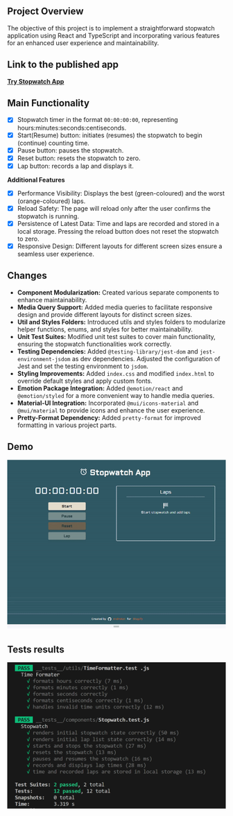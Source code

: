 

## Project Overview

The objective of this project is to implement a straightforward stopwatch application using React and TypeScript and incorporating various features for an enhanced user experience and maintainability.  

## Link to the published app 

**[Try Stopwatch App](https://androkzn.github.io/eng-intern-assessment-react/)**

## Main Functionality

- [x] Stopwatch timer in the format ```00:00:00:00```, representing hours:minutes:seconds:centiseconds.
- [x] Start(Resume) button: initiates (resumes) the stopwatch to begin (continue) counting time.
- [x] Pause button: pauses the stopwatch.
- [x] Reset button: resets the stopwatch to zero.
- [x] Lap button: records a lap and displays it.

**Additional Features**
- [x] Performance Visibility: Displays the best (green-coloured) and the worst (orange-coloured) laps.
- [x] Reload Safety: The page will reload only after the user confirms the stopwatch is running.
- [x] Persistence of Latest Data: Time and laps are recorded and stored in a local storage. Pressing the reload button does not reset the stopwatch to zero.
- [x] Responsive Design: Different layouts for different screen sizes ensure a seamless user experience.

## Changes

- **Component Modularization:** Created various separate components to enhance maintainability.
- **Media Query Support:** Added media queries to facilitate responsive design and provide different layouts for distinct screen sizes.
- **Util and Styles Folders:** Introduced utils and styles folders to modularize helper functions, enums, and styles for better maintainability.
- **Unit Test Suites:** Modified unit test suites to cover main functionality, ensuring the stopwatch functionalities work correctly.
- **Testing Dependencies:** Added ```@testing-library/jest-dom``` and ```jest-environment-jsdom``` as dev dependencies. Adjusted the configuration of Jest and set the testing environment to ```jsdom```.
- **Styling Improvements:** Added ```index.css``` and modified ```index.html``` to override default styles and apply custom fonts.
- **Emotion Package Integration:** Added ```@emotion/react``` and ```@emotion/styled``` for a more convenient way to handle media queries.
- **Material-UI Integration:** Incorporated ```@mui/icons-material``` and ```@mui/material``` to provide icons and enhance the user experience.
- **Pretty-Format Dependency:** Added ```pretty-format``` for improved formatting in various project parts.

## Demo
![GIF Demo](././gif_demo_responsive.gif?raw=true)

## Tests results 
![Tests](./test_results.png)

